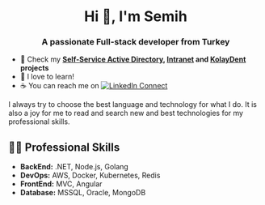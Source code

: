 <h1 align="center">Hi 👋, I'm Semih</h1>
<h3 align="center">A passionate Full-stack developer from Turkey</h3>

- 🔭 Check my **[Self-Service Active Directory](https://github.com/semihsayi/self-service-ad), [Intranet](https://github.com/semihsayi/intra-net) and [KolayDent](https://github.com/semihsayi/kolay-dent) projects**
- 📖 I love to learn!
- ☕ You can reach me on [![LinkedIn Connect](https://img.shields.io/badge/%20-Connect-black?color=14171A&labelColor=212121&logo=linkedin&logoColor=ffcc80)](https://www.linkedin.com/in/semihsayi/)

I always try to choose the best language and technology for what I do. It is also a joy for me to read and search new and best technologies for my professional skills.

## 👨‍💻 Professional Skills

-  **BackEnd:**  .NET, Node.js, Golang
-  **DevOps:**  AWS, Docker, Kubernetes, Redis
-  **FrontEnd:**  MVC, Angular
-  **Database:** MSSQL, Oracle, MongoDB
